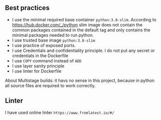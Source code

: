 ## Best practices

- I use the minimal required base container `python:3.8-slim`. According to <https://hub.docker.com/_/python> slim image does not contain the common packages contained in the default tag and only contains the minimal packages needed to run python.
- I use trusted base image `python:3.8-slim`
- I use practice of exposed ports.
- I use  Credentials and confidentiality principle. I do not put any secret or credentials in the Dockerfile
- I use `COPY` command instead of `ADD`
- I use layer sanity principle
- I use linter for Dockerfile

About Multistage builds: it  havs no sense in this project, because in python all source files are required to work correctly.

## Linter

I have used online linter `https://www.fromlatest.io/#/`
